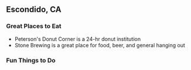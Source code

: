 ## Escondido, CA

### Great Places to Eat
- Peterson's Donut Corner is a 24-hr donut institution
- Stone Brewing is a great place for food, beer, and general hanging out

### Fun Things to Do
